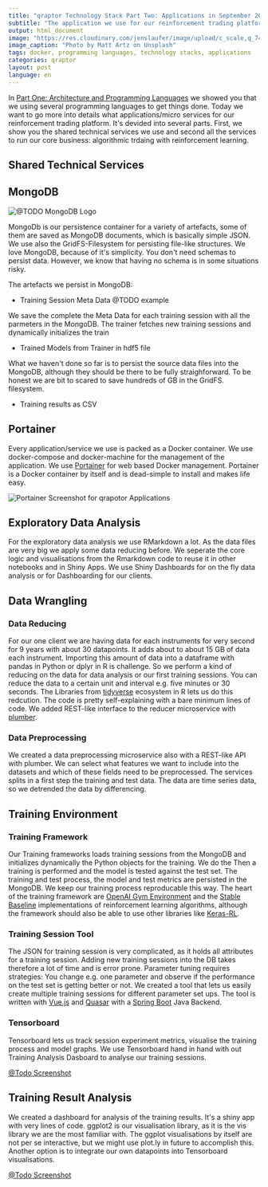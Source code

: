 ```yaml
---
title: "qraptor Technology Stack Part Two: Applications in September 2019"
subtitle: "The application we use for our reinforcement trading platform"
output: html_document
image: "https://res.cloudinary.com/jenslaufer/image/upload/c_scale,q_74,w_800/v1568015884/matt-artz-pH6wLT6TVFc-unsplash.jpg"
image_caption: "Photo by Matt Artz on Unsplash"
tags: docker, programming languages, technology stacks, applications
categories: qraptor
layout: post
language: en
---
```


In [Part One: Architecture and Programming Languages](/qraptor/qraptors-technology-stack-programming-languages.html) we showed you that we using several programming 
languages to get things done. Today we want to go more into details what applications/micro services for our reinforcement trading platform. It's devided into
several parts. First, we show you the shared technical services we use and second all the services to run our core business: algorithmic trdaing with reinforcement learning.

## Shared Technical Services ##

## MongoDB ##

![@TODO MongoDB Logo]()

MongoDb is our persistence container for a variety of artefacts, some of them are saved as MongoDB documents, which is basically simple JSON. We use also the GridFS-Filesystem for persisting
file-like structures. We love MongoDB, because of it's simplicity. You don't need schemas to persist data. However, we know that having no schema is in some situations risky.

The artefacts we persist in MongoDB:

- Training Session Meta Data 
@TODO example

We save the complete the Meta Data for each training session with all the parmeters in the MongoDB. The trainer fetches new training sessions and dynamically initializes the train

- Trained Models from Trainer in hdf5 file

What we haven't done so far is to persist the source data files into the MongoDB, although they should be there to be fully straighforward. To be honest we are bit to scared to save hundreds of GB in the GridFS.
filesystem.

- Training results as CSV


## Portainer ##

Every application/service we use is packed as a Docker container. We use docker-compose and docker-machine for the management of the application. We use [Portainer](https://www.portainer.io/) for web based Docker management. Portainer is a Docker container by itself and is dead-simple to install and makes life easy.

![Portainer Screenshot for qrapotor Applications](@TODO)


## Exploratory Data Analysis ##

For the exploratory data analysis we use RMarkdown a lot. As the data files are very big we apply some data reducing before. We seperate the core logic and visualisations from the Rmarkdown code to reuse it in other notebooks and in Shiny Apps. We use Shiny Dashboards for on the fly data analysis or for Dashboarding for our clients.

## Data Wrangling ##

### Data Reducing ###

For our one client we are having data for each instruments for very second for 9 years with about 30 datapoints. It adds about to about 15 GB of data each instrument. Importing this amount of data into a dataframe with pandas in Python or dplyr in R is challenge. So we perform a kind of reducing on the data for data analysis or our first training sessions. You can reduce the data to a certain unit and interval e.g. five minutes or 30 seconds. The Libraries from [tidyverse](https://www.tidyverse.org/) ecosystem in R lets us do this redcution. The code is pretty self-explaining with a bare minimum lines of code. We added REST-like interface to the reducer microservice with [plumber](https://www.rplumber.io/).

### Data Preprocessing ###

We created a data preprocessing microservice also with a REST-like API with plumber. We can select what features we want to include into the datasets and which of these fields need to be preprocessed. The services splits in a first step the training and test data. The data are time series data, so we detrended the data by differencing.

## Training Environment ##

### Training Framework ###

Our Training frameworks loads training sessions from the MongoDB and initializes dynamically the Python objects for the training. We do the Then a training is performed and the model is tested against the test set. The training and test process, the model and test metrics are persisted in the MongoDB. We keep our  training process reproducable this way. The heart of the training framework are [OpenAI Gym Environment](https://github.com/openai/gym/blob/master/docs/creating-environments.md) and the [Stable Baseline](https://stable-baselines.readthedocs.io/en/master/) implementations of reinforcement learning algorithms, although the framework should also be able to use other libraries like [Keras-RL](https://github.com/keras-rl/keras-rl).

### Training Session Tool ###

The JSON for training session is very complicated, as it holds all attributes for a training session. Adding new training sessions into the DB takes therefore a lot of time and is error prone. Parameter tuning requires strategies: You change e.g. one parameter and observe if the performance on the test set is getting better or not. We created a tool that lets us easily create multiple training sessions for different parameter set ups. The tool is written with [Vue.js](https://vuejs.org/) and [Quasar](https://quasar.dev/) with a [Spring Boot](https://spring.io/projects/spring-boot) Java Backend.


### Tensorboard ###

Tensorboard lets us track session experiment metrics, visualise the training process and model graphs. We use Tensorboard hand in hand with out Training Analysis Dasboard to analyse our training sessions.

[@Todo Screenshot]()


## Training Result Analysis ##

We created a dashboard for analysis of the training results. It's a shiny app with very lines of code. ggplot2 is our visualisation library, as it is the vis library we are the most familiar with. The ggplot visualisations by itself are not per se interactive, but we might use plot.ly in future to accomplish this.
Another option is to integrate our own datapoints into Tensorboard visualisations.

[@Todo Screenshot ]()
